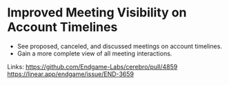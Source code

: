 # Improved Meeting Visibility on Account Timelines

*   See proposed, canceled, and discussed meetings on account timelines.
*   Gain a more complete view of all meeting interactions.

Links:
https://github.com/Endgame-Labs/cerebro/pull/4859
https://linear.app/endgame/issue/END-3659
